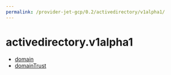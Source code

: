 ```yaml
---
permalink: /provider-jet-gcp/0.2/activedirectory/v1alpha1/
---
```


# activedirectory.v1alpha1



* [domain](domain.md)
* [domainTrust](domainTrust.md)
